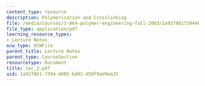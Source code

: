 ```yaml
---
content_type: resource
description: Polymerization and Crosslinking
file: /media/courses/3-064-polymer-engineering-fall-2003/1a92f86173944685bd82d50f9ad9ea32_lec_2.pdf
file_type: application/pdf
learning_resource_types:
- Lecture Notes
ocw_type: OCWFile
parent_title: Lecture Notes
parent_type: CourseSection
resourcetype: Document
title: lec_2.pdf
uid: 1a92f861-7394-4685-bd82-d50f9ad9ea32
---
```


